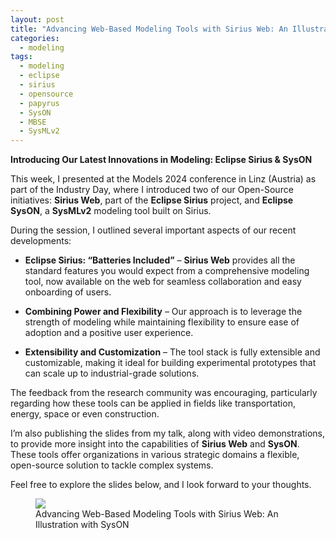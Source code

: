 ```yaml
---
layout: post
title: "Advancing Web-Based Modeling Tools with Sirius Web: An Illustration with SysON"
categories:
  - modeling
tags:
  - modeling
  - eclipse
  - sirius
  - opensource
  - papyrus
  - SysON
  - MBSE
  - SysMLv2
---
```

**Introducing Our Latest Innovations in Modeling: Eclipse Sirius & SysON**

This week, I presented at the Models 2024 conference in Linz (Austria) as part of the Industry Day, where I introduced two of our Open-Source initiatives: **Sirius Web**, part of the **Eclipse Sirius** project, and **Eclipse SysON**, a **SysMLv2** modeling tool built on Sirius.

During the session, I outlined several important aspects of our recent developments:

- **Eclipse Sirius: “Batteries Included”** – **Sirius Web** provides all the standard features you would expect from a comprehensive modeling tool, now available on the web for seamless collaboration and easy onboarding of users.
  
- **Combining Power and Flexibility** – Our approach is to leverage the strength of modeling while maintaining flexibility to ensure ease of adoption and a positive user experience.

- **Extensibility and Customization** –  The tool stack is fully extensible and customizable, making it ideal for building experimental prototypes that can scale up to industrial-grade solutions.

The feedback from the research community was encouraging, particularly regarding how these tools can be applied in fields like transportation, energy, space or even construction.

I’m also publishing the slides from my talk, along with video demonstrations, to provide more insight into the capabilities of **Sirius Web** and **SysON**. These tools offer organizations in various strategic domains a flexible, open-source solution to tackle complex systems.

Feel free to explore the slides below, and I look forward to your thoughts.

<figure>
    <a href="https://cedric.brun.io/talks/Models2024/Advancing_Web-Based_Modeling_Tools_with_Sirius_Web_An_Illustration_with_SysON.pdf"><img src="{{ site.url }}/talks/Models2024/thumbnail.png"></a>
    <figcaption>Advancing Web-Based Modeling Tools with Sirius Web: An Illustration with SysON</figcaption>
</figure>

